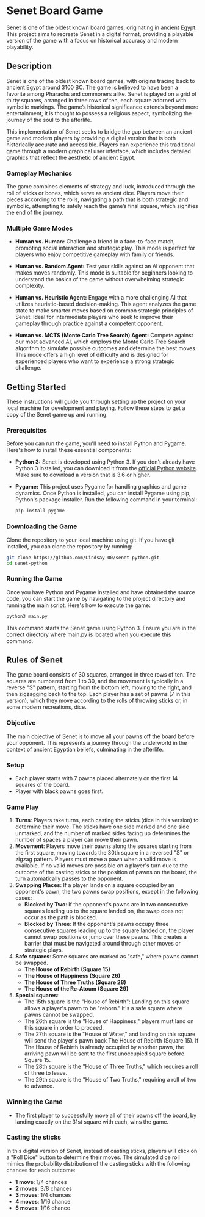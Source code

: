 # Senet Board Game

Senet is one of the oldest known board games, originating in ancient Egypt. This project aims to recreate Senet in a digital format, providing a playable version of the game with a focus on historical accuracy and modern playability.

## Description

Senet is one of the oldest known board games, with origins tracing back to ancient Egypt around 3100 BC. The game is believed to have been a favorite among Pharaohs and commoners alike. Senet is played on a grid of thirty squares, arranged in three rows of ten, each square adorned with symbolic markings. The game’s historical significance extends beyond mere entertainment; it is thought to possess a religious aspect, symbolizing the journey of the soul to the afterlife.

This implementation of Senet seeks to bridge the gap between an ancient game and modern players by providing a digital version that is both historically accurate and accessible. Players can experience this traditional game through a modern graphical user interface, which includes detailed graphics that reflect the aesthetic of ancient Egypt. 

### Gameplay Mechanics
The game combines elements of strategy and luck, introduced through the roll of sticks or bones, which serve as ancient dice. Players move their pieces according to the rolls, navigating a path that is both strategic and symbolic, attempting to safely reach the game’s final square, which signifies the end of the journey.

### Multiple Game Modes
- **Human vs. Human:** Challenge a friend in a face-to-face match, promoting social interaction and strategic play. This mode is perfect for players who enjoy competitive gameplay with family or friends.

- **Human vs. Random Agent:** Test your skills against an AI opponent that makes moves randomly. This mode is suitable for beginners looking to understand the basics of the game without overwhelming strategic complexity.

- **Human vs. Heuristic Agent:** Engage with a more challenging AI that utilizes heuristic-based decision-making. This agent analyzes the game state to make smarter moves based on common strategic principles of Senet. Ideal for intermediate players who seek to improve their gameplay through practice against a competent opponent.

- **Human vs. MCTS (Monte Carlo Tree Search) Agent:** Compete against our most advanced AI, which employs the Monte Carlo Tree Search algorithm to simulate possible outcomes and determine the best moves. This mode offers a high level of difficulty and is designed for experienced players who want to experience a strong strategic challenge.

## Getting Started

These instructions will guide you through setting up the project on your local machine for development and playing. Follow these steps to get a copy of the Senet game up and running.

### Prerequisites

Before you can run the game, you'll need to install Python and Pygame. Here's how to install these essential components:

- **Python 3:** Senet is developed using Python 3. If you don't already have Python 3 installed, you can download it from the [official Python website](https://www.python.org/downloads/). Make sure to download a version that is 3.6 or higher.

- **Pygame:** This project uses Pygame for handling graphics and game dynamics. Once Python is installed, you can install Pygame using pip, Python's package installer. Run the following command in your terminal:

    ```bash
    pip install pygame
    ```

### Downloading the Game

Clone the repository to your local machine using git. If you have git installed, you can clone the repository by running:

```bash
git clone https://github.com/Lindsay-00/senet-python.git
cd senet-python
```

### Running the Game

Once you have Python and Pygame installed and have obtained the source code, you can start the game by navigating to the project directory and running the main script. Here's how to execute the game:
```bash
python3 main.py
```

This command starts the Senet game using Python 3. Ensure you are in the correct directory where main.py is located when you execute this command.

## Rules of Senet

The game board consists of 30 squares, arranged in three rows of ten. The squares are numbered from 1 to 30, and the movement is typically in a reverse "S" pattern, starting from the bottom left, moving to the right, and then zigzagging back to the top. Each player has a set of pawns (7 in this version), which they move according to the rolls of throwing sticks or, in some modern recreations, dice.

### Objective
The main objective of Senet is to move all your pawns off the board before your opponent. This represents a journey through the underworld in the context of ancient Egyptian beliefs, culminating in the afterlife.

### Setup
- Each player starts with 7 pawns placed alternately on the first 14 squares of the board.
- Player with black pawns goes first.

### Game Play
1. **Turns**: Players take turns, each casting the sticks (dice in this version) to determine their move. The sticks have one side marked and one side unmarked, and the number of marked sides facing up determines the number of spaces a player can move their pawn.
2. **Movement**: Players move their pawns along the squares starting from the first square, moving towards the 30th square in a reversed "S" or zigzag pattern. Players must move a pawn when a valid move is available. If no valid moves are possible on a player's turn due to the outcome of the casting sticks or the position of pawns on the board, the turn automatically passes to the opponent.
3. **Swapping Places**: If a player lands on a square occupied by an opponent's pawn, the two pawns swap positions, except in the following cases:
   - **Blocked by Two**: If the opponent's pawns are in two consecutive squares leading up to the square landed on, the swap does not occur as the path is blocked.
   - **Blocked by Three**: If the opponent's pawns occupy three consecutive squares leading up to the square landed on, the player cannot swap positions or jump over these pawns. This creates a barrier that must be navigated around through other moves or strategic plays.
4. **Safe squares**: Some squares are marked as "safe," where pawns cannot be swapped.
   - **The House of Rebirth (Square 15)**
   - **The House of Happiness (Square 26)**
   - **The House of Three Truths (Square 28)**
   - **The House of the Re-Atoum (Square 29)**
5. **Special squares**:
   - The 15th square is the "House of Rebirth": Landing on this square allows a player's pawn to be "reborn." It's a safe square where pawns cannot be swapped.
   - The 26th square is the "House of Happiness," players must land on this square in order to proceed.
   - The 27th square is the "House of Water," and landing on this square will send the player's pawn back The House of Rebirth (Square 15). If The House of Rebirth is already occupied by another pawn, the arriving pawn will be sent to the first unoccupied square before Square 15.
   - The 28th square is the "House of Three Truths," which requires a roll of three to leave.
   - The 29th square is the "House of Two Truths," requiring a roll of two to advance.


### Winning the Game

- The first player to successfully move all of their pawns off the board, by landing exactly on the 31st square with each, wins the game.


### Casting the sticks

In this digital version of Senet, instead of casting sticks, players will click on a "Roll Dice" button to determine their moves. The simulated dice roll mimics the probability distribution of the casting sticks with the following chances for each outcome:
- **1 move**: 1/4 chances
- **2 moves**: 3/8 chances
- **3 moves**: 1/4 chances
- **4 moves**: 1/16 chance
- **5 moves**: 1/16 chance

